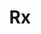 ---
layout: list
title: Rx
slug: rx
description: >
  Everything about development
sitemap: false
order: 2
---